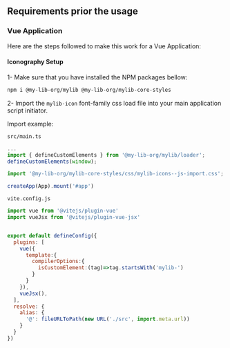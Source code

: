 ## Requirements prior the usage

### Vue Application

Here are the steps followed to make this work for a Vue Application:

#### Iconography Setup

1- Make sure that you have installed the NPM packages bellow:

```bash
npm i @my-lib-org/mylib @my-lib-org/mylib-core-styles
```

2- Import the `mylib-icon` font-family css load file into your main application script initiator.

Import example:

`src/main.ts`

```javascript
...
import { defineCustomElements } from '@my-lib-org/mylib/loader';
defineCustomElements(window);

import '@my-lib-org/mylib-core-styles/css/mylib-icons--js-import.css';

createApp(App).mount('#app')
```

`vite.config.js`

```javascript
import vue from '@vitejs/plugin-vue'
import vueJsx from '@vitejs/plugin-vue-jsx'


export default defineConfig({
  plugins: [
    vue({
      template:{
        compilerOptions:{
          isCustomElement:(tag)=>tag.startsWith('mylib-')
        }
      }
    }),
    vueJsx(),
  ],
  resolve: {
    alias: {
      '@': fileURLToPath(new URL('./src', import.meta.url))
    }
  }
})
```
